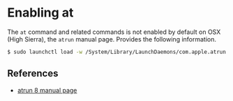 # Enabling at

The `at` command and related commands is not enabled by default on OSX (High Sierra), the `atrun` manual page. Provides the following information.

```bash
$ sudo launchctl load -w /System/Library/LaunchDaemons/com.apple.atrun.plist
```

## References

- [atrun 8 manual page](https://developer.apple.com/legacy/library/documentation/Darwin/Reference/ManPages/man8/atrun.8.html)
